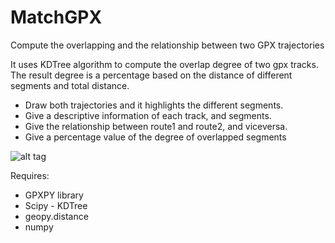 # MatchGPX
Compute the overlapping and the relationship between two GPX trajectories

It uses KDTree algorithm to compute the overlap degree of two gpx tracks. The result degree is a percentage based on the distance of 
different segments and total distance.

+ Draw both trajectories and it highlights the different segments.
+ Give a descriptive information of each track, and segments.
+ Give the relationship between route1 and route2, and viceversa.
+ Give a percentage value of the degree of overlapped segments

![alt tag](https://github.com/wisaaco/MatchGPX/blob/master/test1.png)

Requires:
+ GPXPY library
+ Scipy - KDTree
+ geopy.distance
+ numpy
